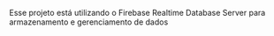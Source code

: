 Esse projeto está utilizando o Firebase Realtime Database Server para armazenamento e gerenciamento de dados